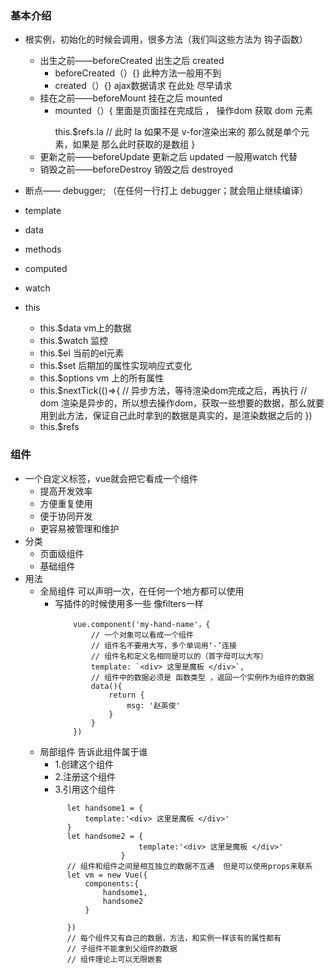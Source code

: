 ### 基本介绍
- 根实例，初始化的时候会调用，很多方法（我们叫这些方法为 钩子函数）
    + 出生之前——beforeCreated  出生之后 created
        * beforeCreated（）{}  此种方法一般用不到
        * created（）{}  ajax数据请求 在此处 尽早请求
    + 挂在之前——beforeMount    挂在之后 mounted
        * mounted（）{
             里面是页面挂在完成后 ， 操作dom
             获取 dom 元素
             <p ref="la"></p>
             this.$refs.la  // 此时 la 如果不是 v-for渲染出来的  那么就是单个元素，如果是 那么此时获取的是数组
            }
    + 更新之前——beforeUpdate   更新之后 updated   一般用watch 代替
    + 销毁之前——beforeDestroy  销毁之后 destroyed
- 断点—— debugger;  （在任何一行打上 debugger；就会阻止继续编译）

- template
- data
- methods
- computed
- watch

- this
    + this.$data vm上的数据
    + this.$watch 监控
    + this.$el 当前的el元素
    + this.$set 后期加的属性实现响应式变化
    + this.$options  vm 上的所有属性
    + this.$nextTick(()=>{
         // 异步方法，等待渲染dom完成之后，再执行
         // dom 渲染是异步的，所以想去操作dom，获取一些想要的数据，那么就要用到此方法，保证自己此时拿到的数据是真实的，是渲染数据之后的
        })
    + this.$refs

### 组件
- 一个自定义标签，vue就会把它看成一个组件
  + 提高开发效率
  + 方便重复使用
  + 便于协同开发
  + 更容易被管理和维护
- 分类
    + 页面级组件
    + 基础组件
- 用法
    + 全局组件 可以声明一次，在任何一个地方都可以使用
      * 写插件的时候使用多一些 像filters一样
        ```
            vue.component('my-hand-name'，{
                // 一个对象可以看成一个组件
                // 组件名不要用大写，多个单词用‘-’连接
                // 组件名和定义名相同是可以的（首字母可以大写）
                template: `<div> 这里是魔板 </div>`,
                // 组件中的数据必须是 函数类型 ，返回一个实例作为组件的数据
                data(){
                    return {
                        msg: '赵英俊'
                    }
                }
            })
        ```
    + 局部组件 告诉此组件属于谁
      * 1.创建这个组件
      * 2.注册这个组件
      * 3.引用这个组件
      ```
            let handsome1 = {
                template:'<div> 这里是魔板 </div>'
            }
            let handsome2 = {
                            template:'<div> 这里是魔板 </div>'
                        }
            // 组件和组件之间是相互独立的数据不互通  但是可以使用props来联系
            let vm = new Vue({
                components:{
                    handsome1,
                    handsome2
                }

            })
            // 每个组件又有自己的数据，方法，和实例一样该有的属性都有
            // 子组件不能拿到父组件的数据
            // 组件理论上可以无限嵌套
      ```